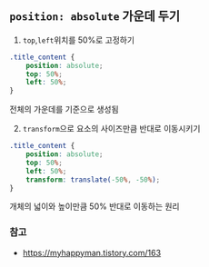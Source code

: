 ## ```position: absolute``` 가운데 두기

1. ```top```,```left```위치를 50%로 고정하기
```css
.title_content {
    position: absolute;
    top: 50%;
    left: 50%;
}
```
전체의 가운데를 기준으로 생성됨

2. ```transform```으로 요소의 사이즈만큼 반대로 이동시키기
```css
.title_content {
    position: absolute;
    top: 50%;
    left: 50%;
    transform: translate(-50%, -50%);
}
```
개체의 넓이와 높이만큼 50% 반대로 이동하는 원리

### 참고
- https://myhappyman.tistory.com/163
